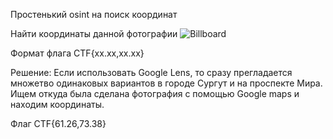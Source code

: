Простенький osint на поиск координат

Найти координаты данной фотографии 
![Billboard]()

Формат флага CTF{xx.xx,xx.xx}

Решение: Если использовать Google Lens, то сразу прегладается множетво одинаковых вариантов в городе Сургут и на проспекте Мира. Ищем откуда была сделана фотография с помощью Google maps и находим координаты.

Флаг CTF{61.26,73.38}
